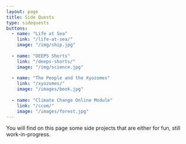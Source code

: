 ```yaml
---
layout: page
title: Side Quests
type: sidequests
buttons:
  - name: "Life at Sea"
    link: "/life-at-sea/"
    image: "/img/ship.jpg"
    
  - name: "DEEPS Shorts"
    link: "/deeps-shorts/"
    image: "/img/science.jpg"
    
  - name: "The People and the Xyozomes"
    link: "/xyozomes/"
    image: "/images/book.jpg"
    
  - name: "Climate Change Online Module"
    link: "/ccom/"
    image: "/images/forest.jpg"
---
```


You will find on this page some side projects that are either for fun, still work-in-progress.

